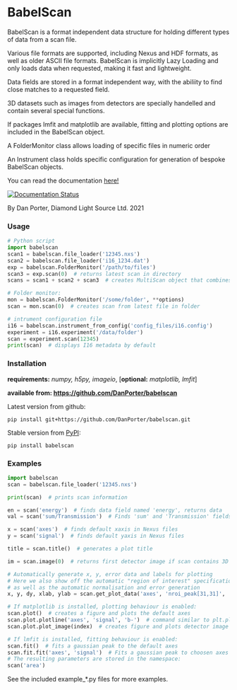 # BabelScan
BabelScan is a format independent data structure for holding different types of data from a scan file.

Various file formats are supported, including Nexus and HDF formats, as well as older ASCII file formats. 
BabelScan is implicitly Lazy Loading and only loads data when requested, making it fast and lightweight.

Data fields are stored in a format independent way, with the abiliity to find close matches to a 
requested field.

3D datasets such as images from detectors are specially handelled and contain several special functions.

If packages lmfit and matplotlib are available, fitting and plotting options are included in the BabelScan object.

A FolderMonitor class allows loading of specific files in numeric order

An Instrument class holds specific configuration for generation of bespoke BabelScan objects.

You can read the documentation [here!](https://babelscan.readthedocs.io/en/latest/) 

[![Documentation Status](https://readthedocs.org/projects/babelscan/badge/?version=latest)](https://babelscan.readthedocs.io/en/latest/?badge=latest)

By Dan Porter, Diamond Light Source Ltd. 2021

### Usage
```python
# Python script
import babelscan
scan1 = babelscan.file_loader('12345.nxs')
scan2 = babelscan.file_loader('i16_1234.dat')
exp = babelscan.FolderMonitor('/path/to/files')
scan3 = exp.scan(0)  # returns latest scan in directory
scans = scan1 + scan2 + scan3  # creates MultiScan object that combines the 3 datasets

# Folder monitor:
mon = babelscan.FolderMonitor('/some/folder', **options)
scan = mon.scan(0)  # creates scan from latest file in folder

# intrument configuration file
i16 = babelscan.instrument_from_config('config_files/i16.config')
experiment = i16.experiment('/data/folder')
scan = experiment.scan(12345)
print(scan)  # displays I16 metadata by default
```

### Installation
**requirements:** *numpy, h5py, imageio*, [**optional:** *matplotlib, lmfit*]

**available from: https://github.com/DanPorter/babelscan**

Latest version from github:
```commandline
pip install git+https://github.com/DanPorter/babelscan.git
```
Stable version from [PyPI](https://pypi.org/project/babelscan/):
```commandline
pip install babelscan
```


### Examples
```python
import babelscan
scan = babelscan.file_loader('12345.nxs')

print(scan)  # prints scan information

en = scan('energy')  # finds data field named 'energy', returns data
val = scan('sum/Transmission')  # Finds 'sum' and 'Transmission' fields, evaluates result

x = scan('axes')  # finds default xaxis in Nexus files
y = scan('signal')  # finds default yaxis in Nexus files

title = scan.title()  # generates a plot title

im = scan.image(0)  # returns first detector image if scan contains 3D data

# Automatically generate x, y, error data and labels for plotting
# Here we also show off the automatic "region of interest" specification,
# as well as the automatic normalisation and error generation
x, y, dy, xlab, ylab = scan.get_plot_data('axes', 'nroi_peak[31,31]', '/count_time/Transmission', 'np.sqrt(x+0.1)')

# If matplotlib is installed, plotting behaviour is enabled:
scan.plot()  # creates a figure and plots the default axes
scan.plot.plotline('axes', 'signal', 'b-')  # command similar to plt.plot
scan.plot.plot_image(index)  # creates figure and plots detector image

# If lmfit is installed, fitting behaviour is enabled:
scan.fit()  # fits a gaussian peak to the default axes
scan.fit.fit('axes', 'signal')  # Fits a gaussian peak to choosen axes
# The resulting parameters are stored in the namespace:
scan('area')
```
See the included example_*.py files for more examples.